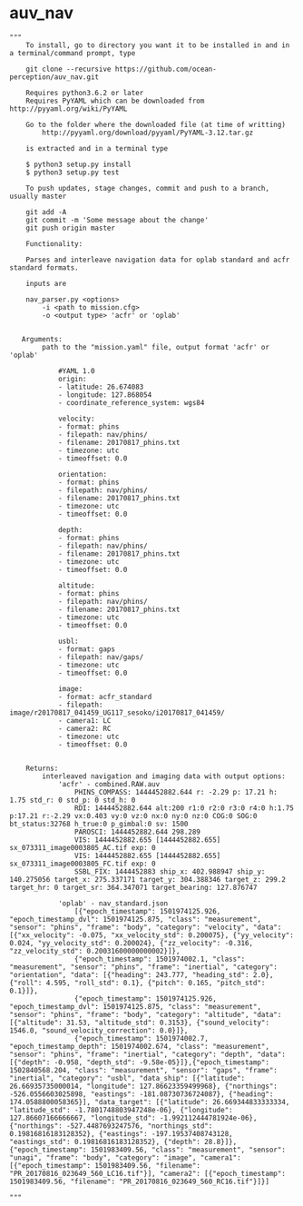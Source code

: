 # auv_nav
    """ 
        To install, go to directory you want it to be installed in and in a terminal/command prompt, type

        git clone --recursive https://github.com/ocean-perception/auv_nav.git

        Requires python3.6.2 or later
        Requires PyYAML which can be downloaded from http://pyyaml.org/wiki/PyYAML

        Go to the folder where the downloaded file (at time of writting)
            http://pyyaml.org/download/pyyaml/PyYAML-3.12.tar.gz

        is extracted and in a terminal type 
        
        $ python3 setup.py install
        $ python3 setup.py test
        
        To push updates, stage changes, commit and push to a branch, usually master

        git add -A
        git commit -m 'Some message about the change'
        git push origin master

        Functionality:

        Parses and interleave navigation data for oplab standard and acfr standard formats. 

        inputs are 

        nav_parser.py <options>
            -i <path to mission.cfg>
            -o <output type> 'acfr' or 'oplab'


       Arguments:
            path to the "mission.yaml" file, output format 'acfr' or 'oplab'

                #YAML 1.0
                origin:
                - latitude: 26.674083
                - longitude: 127.868054
                - coordinate_reference_system: wgs84

                velocity:
                - format: phins
                - filepath: nav/phins/
                - filename: 20170817_phins.txt
                - timezone: utc
                - timeoffset: 0.0

                orientation:
                - format: phins
                - filepath: nav/phins/
                - filename: 20170817_phins.txt
                - timezone: utc
                - timeoffset: 0.0

                depth:
                - format: phins
                - filepath: nav/phins/
                - filename: 20170817_phins.txt
                - timezone: utc
                - timeoffset: 0.0

                altitude:
                - format: phins
                - filepath: nav/phins/
                - filename: 20170817_phins.txt
                - timezone: utc
                - timeoffset: 0.0

                usbl:
                - format: gaps
                - filepath: nav/gaps/
                - timezone: utc
                - timeoffset: 0.0

                image:
                - format: acfr_standard
                - filepath: image/r20170817_041459_UG117_sesoko/i20170817_041459/
                - camera1: LC
                - camera2: RC
                - timezone: utc
                - timeoffset: 0.0


        Returns:
            interleaved navigation and imaging data with output options:
                'acfr' - combined.RAW.auv
                    PHINS_COMPASS: 1444452882.644 r: -2.29 p: 17.21 h: 1.75 std_r: 0 std_p: 0 std_h: 0
                    RDI: 1444452882.644 alt:200 r1:0 r2:0 r3:0 r4:0 h:1.75 p:17.21 r:-2.29 vx:0.403 vy:0 vz:0 nx:0 ny:0 nz:0 COG:0 SOG:0 bt_status:32768 h_true:0 p_gimbal:0 sv: 1500
                    PAROSCI: 1444452882.644 298.289
                    VIS: 1444452882.655 [1444452882.655] sx_073311_image0003805_AC.tif exp: 0
                    VIS: 1444452882.655 [1444452882.655] sx_073311_image0003805_FC.tif exp: 0
                    SSBL_FIX: 1444452883 ship_x: 402.988947 ship_y: 140.275056 target_x: 275.337171 target_y: 304.388346 target_z: 299.2 target_hr: 0 target_sr: 364.347071 target_bearing: 127.876747

                'oplab' - nav_standard.json
                    [{"epoch_timestamp": 1501974125.926, "epoch_timestamp_dvl": 1501974125.875, "class": "measurement", "sensor": "phins", "frame": "body", "category": "velocity", "data": [{"xx_velocity": -0.075, "xx_velocity_std": 0.200075}, {"yy_velocity": 0.024, "yy_velocity_std": 0.200024}, {"zz_velocity": -0.316, "zz_velocity_std": 0.20031600000000002}]},
                    {"epoch_timestamp": 1501974002.1, "class": "measurement", "sensor": "phins", "frame": "inertial", "category": "orientation", "data": [{"heading": 243.777, "heading_std": 2.0}, {"roll": 4.595, "roll_std": 0.1}, {"pitch": 0.165, "pitch_std": 0.1}]},
                    {"epoch_timestamp": 1501974125.926, "epoch_timestamp_dvl": 1501974125.875, "class": "measurement", "sensor": "phins", "frame": "body", "category": "altitude", "data": [{"altitude": 31.53, "altitude_std": 0.3153}, {"sound_velocity": 1546.0, "sound_velocity_correction": 0.0}]},
                    {"epoch_timestamp": 1501974002.7, "epoch_timestamp_depth": 1501974002.674, "class": "measurement", "sensor": "phins", "frame": "inertial", "category": "depth", "data": [{"depth": -0.958, "depth_std": -9.58e-05}]},{"epoch_timestamp": 1502840568.204, "class": "measurement", "sensor": "gaps", "frame": "inertial", "category": "usbl", "data_ship": [{"latitude": 26.66935735000014, "longitude": 127.86623359499968}, {"northings": -526.0556603025898, "eastings": -181.08730736724087}, {"heading": 174.0588800058365}], "data_target": [{"latitude": 26.669344833333334, "latitude_std": -1.7801748803947248e-06}, {"longitude": 127.86607166666667, "longitude_std": -1.992112444781924e-06}, {"northings": -527.4487693247576, "northings_std": 0.19816816183128352}, {"eastings": -197.19537408743128, "eastings_std": 0.19816816183128352}, {"depth": 28.8}]},{"epoch_timestamp": 1501983409.56, "class": "measurement", "sensor": "unagi", "frame": "body", "category": "image", "camera1": [{"epoch_timestamp": 1501983409.56, "filename": "PR_20170816_023649_560_LC16.tif"}], "camera2": [{"epoch_timestamp": 1501983409.56, "filename": "PR_20170816_023649_560_RC16.tif"}]}]
            
    """